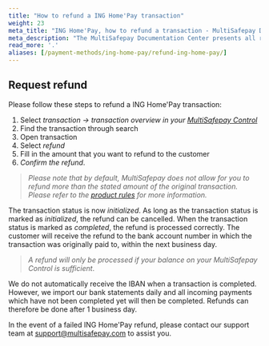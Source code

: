 ```yaml
---
title: "How to refund a ING Home'Pay transaction"
weight: 23
meta_title: "ING Home'Pay, how to refund a transaction - MultiSafepay Docs"
meta_description: "The MultiSafepay Documentation Center presents all relevant information about our Plugins and API. You can also find support pages for payment methods, tools and general questions as well as the contact details of our Support and Integration Teams."
read_more: '.'
aliases: [/payment-methods/ing-home-pay/refund-ing-home-pay/]
---
```

## Request refund
Please follow these steps to refund a ING Home'Pay transaction:

1. Select _transaction → transaction overview in your [MultiSafepay Control](https://merchant.multisafepay.com)_
2. Find the transaction through search
3. Open transaction
4. Select _refund_
5. Fill in the amount that you want to refund to the customer
6. _Confirm the refund_.

>_Please note that by default, MultiSafepay does not allow for you to refund more than the stated amount of the original transaction. Please refer to the [product rules](/payment-methods/banks/ing-home-pay/#product-rules) for more information._

The transaction status is now _initialized_. As long as the transaction status is marked as _initialized_, the refund can be cancelled. When the transaction status is marked as _completed_, the refund is processed correctly. The customer will receive the refund to the bank account number in which the transaction was originally paid to, within the next business day.

>_A refund will only be processed if your balance on your MultiSafepay Control is sufficient_.

We do not automatically receive the IBAN when a transaction is completed. However, we import our bank statements daily and all incoming payments which have not been completed yet will then be completed. Refunds can therefore be done after 1 business day.

In the event of a failed ING Home'Pay refund, please contact our support team at <support@multisafepay.com> to assist you.